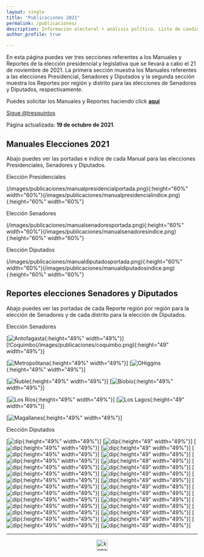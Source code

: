 ```yaml
---
layout: single
title: "Publicaciones 2021"
permalink: /publicaciones/
description: Información electoral + análisis político. Lista de candidatos a senador y diputado.
author_profile: true

---
```


En esta página puedes ver tres secciones referentes a los Manuales y Reportes de la elección presidencial y legislativa que se llevará a cabo el 21 de noviembre de 2021. La primera sección muestra los Manuales referentes a las elecciones Presidencial, Senadores y Diputados y la segunda sección muestra los Reportes por región y distrito para las elecciones de Senadores y Diputados, respectivamente.

Puedes solicitar los Manuales y Reportes haciendo click [**aquí**](https://twitter.com/tresquintos)

<a href="https://twitter.com/tresquintos?ref_src=twsrc%5Etfw" class="twitter-follow-button" data-show-count="false">Sigue @tresquintos</a><script async src="https://platform.twitter.com/widgets.js" charset="utf-8"></script>

Página actualizada: **19 de octubre de 2021**.

## Manuales Elecciones 2021

Abajo puedes ver las portadas e índice de cada Manual para las elecciones Presidenciales, Senadores y Diputados.

Elección Presidenciales

(/images/publicaciones/manualpresidencialportada.png){:height="60%" width="60%"}(/images/publicaciones/manualpresidencialindice.png){:height="60%" width="60%"}


Elección Senadores

(/images/publicaciones/manualsenadoresportada.png){:height="60%" width="60%"}(/images/publicaciones/manualsenadoresindice.png){:height="60%" width="60%"}


Elección Diputados

(/images/publicaciones/manualdiputadosportada.png){:height="60%" width="60%"}(/images/publicaciones/manualdiputadosindice.png){:height="60%" width="60%"}


## Reportes elecciones Senadores y Diputados

Abajo puedes ver las portadas de cada Reporte región por región para la elección de Senadores y de cada distrito para la elección de Diputados.

Elección Senadores

[![Antofagasta](/images/publicaciones/antofagasta.png){:height="49%" width="49%"}] [!Coquimbo(/images/publicaciones/coquimbo.png){:height="49" width="49%"}]

[![Metropolitana](/images/publicaciones/metropolitana.png){:height="49%" width="49%"}] [![OHiggins](/images/publicaciones/o´higgins.png){:height="49%" width="49%"}]

[![Ñuble](/images/publicaciones/ñuble.png){:height="49%" width="49%"}] [![Biobio](/images/publicaciones/biobio.png){:height="49%" width="49%"}]

[![Los Ríos](/images/publicaciones/losrios.png){:height="49%" width="49%"}] [![Los Lagos](/images/publicaciones/loslagos.png){:height="49" width="49%"}]

[![Magallanes](/images/publicaciones/magallanes.png){:height="49%" width="49%"}]

Elección Diputados

[![dip](/images/publicaciones/distrito1.png){:height="49%" width="49%"}] [![dip](/images/publicaciones/distrito2.png){:height="49" width="49%"}]
[![dip](/images/publicaciones/distrito3.png){:height="49%" width="49%"}] [![dip](/images/publicaciones/distrito4.png){:height="49" width="49%"}]
[![dip](/images/publicaciones/distrito5.png){:height="49%" width="49%"}] [![dip](/images/publicaciones/distrito6.png){:height="49" width="49%"}]
[![dip](/images/publicaciones/distrito7.png){:height="49%" width="49%"}] [![dip](/images/publicaciones/distrito8.png){:height="49" width="49%"}]
[![dip](/images/publicaciones/distrito9.png){:height="49%" width="49%"}] [![dip](/images/publicaciones/distrito10.png){:height="49" width="49%"}]
[![dip](/images/publicaciones/distrito11.png){:height="49%" width="49%"}] [![dip](/images/publicaciones/distrito12.png){:height="49" width="49%"}]
[![dip](/images/publicaciones/distrito13.png){:height="49%" width="49%"}] [![dip](/images/publicaciones/distrito14.png){:height="49" width="49%"}]
[![dip](/images/publicaciones/distrito15.png){:height="49%" width="49%"}] [![dip](/images/publicaciones/distrito16.png){:height="49" width="49%"}]
[![dip](/images/publicaciones/distrito17.png){:height="49%" width="49%"}] [![dip](/images/publicaciones/distrito18.png){:height="49" width="49%"}]
[![dip](/images/publicaciones/distrito19.png){:height="49%" width="49%"}] [![dip](/images/publicaciones/distrito20.png){:height="49" width="49%"}]
[![dip](/images/publicaciones/distrito21.png){:height="49%" width="49%"}] [![dip](/images/publicaciones/distrito22.png){:height="49" width="49%"}]
[![dip](/images/publicaciones/distrito23.png){:height="49%" width="49%"}] [![dip](/images/publicaciones/distrito24.png){:height="49" width="49%"}]
[![dip](/images/publicaciones/distrito25.png){:height="49%" width="49%"}] [![dip](/images/publicaciones/distrito26.png){:height="49" width="49%"}]
[![dip](/images/publicaciones/distrito27.png){:height="49%" width="49%"}] [![dip](/images/publicaciones/distrito28.png){:height="49" width="49%"}]




---

<!-- NES -->
<style>
.aligncenter {
    text-align: center;
}
</style>
<p class="aligncenter">
    <img src="/images/nes.png" width="30" height="30" alt="konami" />
</p>


<!-- Popup -->
<script src="/sweetalerts2/dist/sweetalert2.all.min.js"></script>

<script type="text/javascript">

setTimeout(function(){Swal.fire({
  title: '¡Apoya a Tresquintos!',
  text: 'Ayúdanos a mantener el sitio activo e independiente',
  footer: '<a href="https://tresquintos.us15.list-manage.com/subscribe/post?u=3a6f5773bbbc78ea5a0003f67&id=8c164eff0f">Suscríbete al Newsletter Aquí</a>',
  imageUrl: '/images/pc.png',
  imageWidth: 80,
  imageHeight: 80,
  imageAlt: 'Custom image',
  timer: 45000,
  timerProgressBar: true,
  width: 500,
  showCloseButton: true,
  showDenyButton: true,
  showCancelButton: false,
  confirmButtonText: `Una Vez`,
  denyButtonText: `Mensual`,
  cancelButtonText: `No por ahora`,
  }).then((result) => {
  if (result.isConfirmed) {
    window.open("https://tresquintos.cl/donaciones/")
  } else if (result.isDenied) {
    window.open("https://tresquintos.cl/donaciones/")
  }
  })
  },15000);
</script>


<!-- Favicon -->
<link rel="apple-touch-icon" sizes="180x180" href="/apple-touch-icon.png">
<link rel="icon" type="image/png" sizes="32x32" href="/favicon-32x32.png">
<link rel="icon" type="image/png" sizes="16x16" href="/favicon-16x16.png">
<link rel="manifest" href="/site.webmanifest">
<link rel="mask-icon" href="/safari-pinned-tab.svg" color="#5bbad5">
<meta name="msapplication-TileColor" content="#b91d47">
<meta name="theme-color" content="#ffffff">
